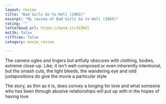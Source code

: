 ```yaml
---
layout: review
title: "Bad Girls Go to Hell (1965)"
excerpt: "My review of Bad Girls Go to Hell (1965)"
rating: ""
letterboxd_url: https://boxd.it/3SZKXl
mst3k: false
rifftrax: false
category: movie_review

---
```


The camera ogles and lingers but artfully obscures with clothing, bodies, extreme close-up. Like, it isn’t well-composed or even inherently intentional, but the smash cuts, the light bleeds, the wandering eye and odd juxtapositions do give the movie a particular style

The story, as thin as it is, does convey a longing for love and what someone who has been through abusive relationships will put up with in the hopes of having love